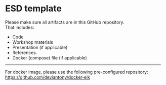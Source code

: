 # ESD template

Please make sure all artifacts are in this GitHub repository.  
That includes:

- Code
- Workshop materials
- Presentation (if applicable)
- References.
- Docker (compose) file (if applicable)


---
For docker image, please use the following pre-configured repository: https://github.com/deviantony/docker-elk